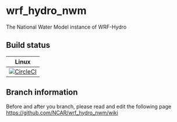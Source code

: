 # wrf_hydro_nwm
The National Water Model instance of WRF-Hydro

## Build status

|Linux|
|----------|
| [![CircleCI](https://circleci.com/gh/jmills-ncar/wrf_hydro_nwm.svg?style=svg&circle-token=3a6a8a6a37d082097fb38045c762bc4c2dd41b8a)](https://circleci.com/gh/jmills-ncar/wrf_hydro_nwm)|

## Branch information
Before and after you branch, please read and edit the following page
https://github.com/NCAR/wrf_hydro_nwm/wiki
